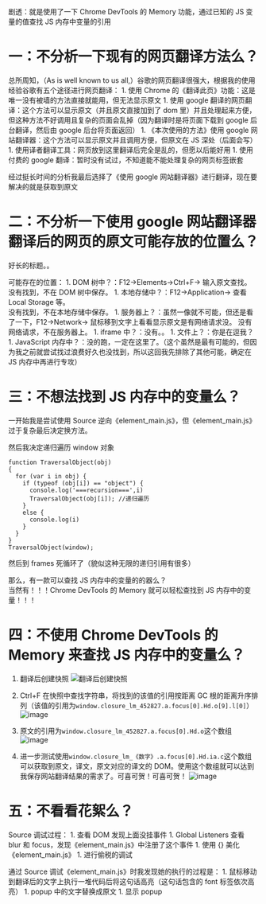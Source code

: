 剧透：就是使用了一下 Chrome DevTools 的 Memory 功能，通过已知的 JS 变量的值查找 JS 内存中变量的引用

# 一：不分析一下现有的网页翻译方法么？

总所周知，（As is well known to us all,）谷歌的网页翻译很强大，根据我的使用经验谷歌有五个途径进行网页翻译：
1\. 使用 Chrome 的《翻译此页》功能：这是唯一没有被墙的方法直接就能用，但无法显示原文
1\. 使用 google 翻译的网页翻译：这个方法可以显示原文（并且原文直接加到了 dom 里）并且处理起来方便，但这种方法不好调用且复杂的页面会乱掉（因为翻译时是将页面下载到 google 后台翻译，然后由 google 后台将页面返回）
1\. 《本次使用的方法》使用 google 网站翻译器：这个方法可以显示原文并且调用方便，但原文在 JS 深处（后面会写）
1\. 使用译者翻译工具：网页放到这里翻译后完全是乱的，但愿以后能好用
1\. 使用付费的 google 翻译：暂时没有试过，不知道能不能处理复杂的网页标签嵌套

经过挺长时间的分析我最后选择了《使用 google 网站翻译器》进行翻译，现在要解决的就是获取到原文

# 二：不分析一下使用 google 网站翻译器翻译后的网页的原文可能存放的位置么？

好长的标题。。

可能存在的位置：
1\. DOM 树中？：F12->Elements->Ctrl+F-> 输入原文查找。  
没有找到，不在 DOM 树中保存。
1\. 本地存储中？：F12->Application-> 查看 Local Storage 等。  
没有找到，不在本地存储中保存。
1\. 服务器上？：虽然一像就不可能，但还是看了一下，F12->Network-> 鼠标移到文字上看看显示原文是有网络请求没。
没有网络请求，不在服务器上。
1\. iframe 中？：没有。。
1\. 文件上？：你是在逗我？
1\. JavaScript 内存中？：没的跑，一定在这里了。（这个虽然是最有可能的，但因为我之前就尝试找过浪费好久也没找到，所以这回我先排除了其他可能，确定在 JS 内存中再进行专攻）

# 三：不想法找到 JS 内存中的变量么？

一开始我是尝试使用 Source 逆向《element_main.js》，但《element_main.js》过于复杂最后决定换方法。  

然后我决定递归遍历 window 对象

    function TraversalObject(obj)
    {
      for (var i in obj) {
        if (typeof (obj[i]) == "object") {
          console.log('===recursion===',i)
          TraversalObject(obj[i]); //递归遍历
        }
        else {
          console.log(i)
        }
      }
    }
    TraversalObject(window);

然后到 frames 死循环了（貌似这种无限的递归引用有很多）

那么，有一款可以查找 JS 内存中的变量的的器么？  
当然有！！！Chrome DevTools 的 Memory 就可以轻松查找到 JS 内存中的变量！！！

# 四：不使用 Chrome DevTools 的 Memory 来查找 JS 内存中的变量么？

1.  翻译后创建快照
    ![翻译后创建快照](https://note.youdao.com/yws/api/personal/file/5FE321FCA9194DB3A230142F4144BD7A?method=download&shareKey=eb7a1b4f76fcfb6e33a47c4525e433e6)

2.  Ctrl+F 在快照中查找字符串，将找到的该值的引用按距离 GC 根的距离升序排列（该值的引用为`window.closure_lm_452827.a.focus[0].Hd.o[9].l[0]`）
    ![image](https://note.youdao.com/yws/api/personal/file/11558711666341ADB26C8606749D5B1B?method=download&shareKey=1fc113469534c5bd65c855691d0f0941)

3.  原文的引用为`window.closure_lm_452827.a.focus[0].Hd.o`这个数组
    ![image](https://note.youdao.com/yws/api/personal/file/54D332E924EE481A8247CE95307A3FC3?method=download&shareKey=782e0c4f042208b454415eae4275f651)

4.  进一步测试使用`window.closure_lm_《数字》.a.focus[0].Hd.ia.c`这个数组可以获取到原文，译文，原文对应的译文的 DOM。使用这个数组就可以达到我保存网站翻译结果的需求了。可喜可贺！可喜可贺！
    ![image](https://note.youdao.com/yws/api/personal/file/D381EA24FA4248B4AB2E17470A8DCA39?method=download&shareKey=8935de64e7820d744fe81966ef30a4f9)

# 五：不看看花絮么？

Source 调试过程：
1\. 查看 DOM 发现上面没挂事件
1\. Global Listeners 查看 blur 和 focus，发现《element_main.js》中注册了这个事件
1\. 使用 {} 美化《element_main.js》
1\. 进行偷税的调试

通过 Source 调试《element_main.js》时我发现她的执行的过程是：
1\. 鼠标移动到翻译后的文字上执行一堆代码后将这句话高亮（这句话包含的 font 标签依次高亮）
1\. popup 中的文字替换成原文
1\. 显示 popup
